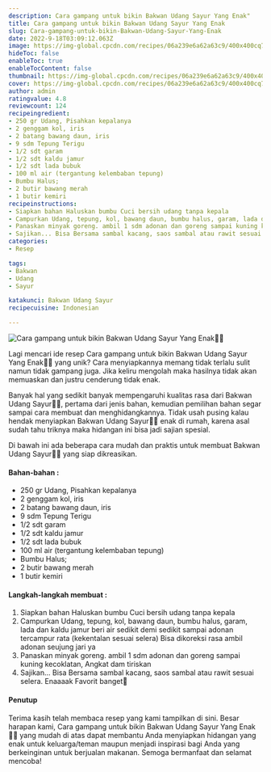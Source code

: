 ```yaml
---
description: Cara gampang untuk bikin Bakwan Udang Sayur Yang Enak"
title: Cara gampang untuk bikin Bakwan Udang Sayur Yang Enak
slug: Cara-gampang-untuk-bikin-Bakwan-Udang-Sayur-Yang-Enak
date: 2022-9-18T03:09:12.063Z
image: https://img-global.cpcdn.com/recipes/06a239e6a62a63c9/400x400cq70/photo.jpg
hideToc: false
enableToc: true
enableTocContent: false
thumbnail: https://img-global.cpcdn.com/recipes/06a239e6a62a63c9/400x400cq70/photo.jpg
cover: https://img-global.cpcdn.com/recipes/06a239e6a62a63c9/400x400cq70/photo.jpg
author: admin
ratingvalue: 4.8
reviewcount: 124
recipeingredient:
- 250 gr Udang, Pisahkan kepalanya
- 2 genggam kol, iris
- 2 batang bawang daun, iris
- 9 sdm Tepung Terigu
- 1/2 sdt garam
- 1/2 sdt kaldu jamur
- 1/2 sdt lada bubuk
- 100 ml air (tergantung kelembaban tepung)
- Bumbu Halus;
- 2 butir bawang merah
- 1 butir kemiri
recipeinstructions:
- Siapkan bahan Haluskan bumbu Cuci bersih udang tanpa kepala
- Campurkan Udang, tepung, kol, bawang daun, bumbu halus, garam, lada dan kaldu jamur beri air sedikit demi sedikit sampai adonan tercampur rata (kekentalan sesuai selera) Bisa dikoreksi rasa ambil adonan seujung jari ya
- Panaskan minyak goreng. ambil 1 sdm adonan dan goreng sampai kuning kecoklatan, Angkat dam tiriskan
- Sajikan... Bisa Bersama sambal kacang, saos sambal atau rawit sesuai selera. Enaaaak Favorit banget🥰
categories:
- Resep

tags:
- Bakwan
- Udang
- Sayur

katakunci: Bakwan Udang Sayur
recipecuisine: Indonesian

---
```


![Cara gampang untuk bikin Bakwan Udang Sayur Yang Enak👩‍🍳](https://img-global.cpcdn.com/recipes/06a239e6a62a63c9/400x400cq70/photo.jpg)

Lagi mencari ide resep Cara gampang untuk bikin Bakwan Udang Sayur Yang Enak👩‍🍳 yang unik? Cara menyiapkannya memang tidak terlalu sulit namun tidak gampang juga. Jika keliru mengolah maka hasilnya tidak akan memuaskan dan justru cenderung tidak enak.

Banyak hal yang sedikit banyak mempengaruhi kualitas rasa dari Bakwan Udang Sayur👩‍🍳, pertama dari jenis bahan, kemudian pemilihan bahan segar sampai cara membuat dan menghidangkannya. Tidak usah pusing kalau hendak menyiapkan Bakwan Udang Sayur👩‍🍳 enak di rumah, karena asal sudah tahu triknya maka hidangan ini bisa jadi sajian spesial.

Di bawah ini ada beberapa cara mudah dan praktis untuk membuat Bakwan Udang Sayur👩‍🍳 yang siap dikreasikan.

<!--inarticleads1-->

#### Bahan-bahan :

- 250 gr Udang, Pisahkan kepalanya
- 2 genggam kol, iris
- 2 batang bawang daun, iris
- 9 sdm Tepung Terigu
- 1/2 sdt garam
- 1/2 sdt kaldu jamur
- 1/2 sdt lada bubuk
- 100 ml air (tergantung kelembaban tepung)
- Bumbu Halus;
- 2 butir bawang merah
- 1 butir kemiri

<!--inarticleads2-->

#### Langkah-langkah membuat :

1. Siapkan bahan Haluskan bumbu Cuci bersih udang tanpa kepala
1. Campurkan Udang, tepung, kol, bawang daun, bumbu halus, garam, lada dan kaldu jamur beri air sedikit demi sedikit sampai adonan tercampur rata (kekentalan sesuai selera) Bisa dikoreksi rasa ambil adonan seujung jari ya
1. Panaskan minyak goreng. ambil 1 sdm adonan dan goreng sampai kuning kecoklatan, Angkat dam tiriskan
1. Sajikan... Bisa Bersama sambal kacang, saos sambal atau rawit sesuai selera. Enaaaak Favorit banget🥰

#### Penutup

Terima kasih telah membaca resep yang kami tampilkan di sini. Besar harapan kami, Cara gampang untuk bikin Bakwan Udang Sayur Yang Enak👩‍🍳 yang mudah di atas dapat membantu Anda menyiapkan hidangan yang enak untuk keluarga/teman maupun menjadi inspirasi bagi Anda yang berkeinginan untuk berjualan makanan. Semoga bermanfaat dan selamat mencoba!